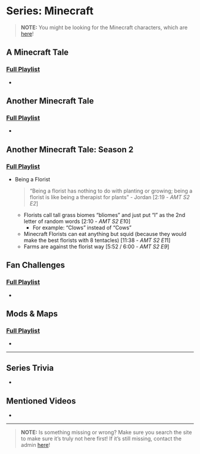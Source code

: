 # Series: Minecraft


> **NOTE:** You might be looking for the Minecraft characters, which are [here](5.Characters/Minecraft_Characters/html)!

## **A Minecraft Tale**  
### [Full Playlist](https://www.youtube.com/playlist?list=PLwljWXtmIKiQ7slEkLipg8CICj5I6RO_H)
- 
 
## **Another Minecraft Tale**  
### [Full Playlist]()
- 
 
## **Another Minecraft Tale: Season 2**  
### [Full Playlist](https://www.youtube.com/playlist?list=PLwljWXtmIKiS_ZM1N5DDG5sLsSIP30K3r)
- Being a Florist
  > “Being a florist has nothing to do with planting or growing; being a florist is like being a therapist for plants” - Jordan [2:19 - *AMT S2 E2*]
  - Florists call tall grass biomes “bliomes” and just put “l” as the 2nd letter of random words [2:10 - *AMT S2 E1*0]
    - For example: “Clows” instead of “Cows”
  - Minecraft Florists can eat anything but squid (because they would make the best florists with 8 tentacles) [11:38 - *AMT S2 E1*1]
  - Farms are against the florist way [5:52 / 6:00 - *AMT S2 E9*]

## **Fan Challenges**  
### [Full Playlist](https://www.youtube.com/playlist?list=PLwljWXtmIKiRUhf_a4eKRmTQXx8IKOO4o)
- 
 
## **Mods & Maps**  
### [Full Playlist](https://www.youtube.com/playlist?list=PLwljWXtmIKiSc3ZD9BquRz__Cv-mWP3IJ)
- 
 
----
 
## Series Trivia
- 
 
## Mentioned Videos
- []()
 
----
 
> **NOTE:** Is something missing or wrong? Make sure you search the site to make sure it’s truly not here first! If it’s still missing, contact the admin [here](chapter_2.html)!